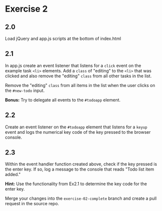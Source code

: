 # Exercise 2

## 2.0

Load jQuery and app.js scripts at the bottom of index.html

## 2.1

In app.js create an event listener that listens for a `click` event on the example task `<li>` elements. Add a `class` of "editing" to the `<li>` that was clicked and also remove the "editing" `class` from all other tasks in the list.

Remove the "editing" `class` from all items in the list when the user clicks on the `#new-todo` input.

**Bonus:** Try to delegate all events to the `#todoapp` element.

## 2.2

Create an event listener on the `#todoapp` element that listens for a `keyup` event and logs the numerical key code of the key pressed to the browser console.

## 2.3

Within the event handler function created above, check if the key pressed is the enter key. If so, log a message to the console that reads "Todo list item added."

**Hint:** Use the functionality from Ex2.1 to determine the key code for the enter key.

Merge your changes into the `exercise-02-complete` branch and create a pull request in the source repo.